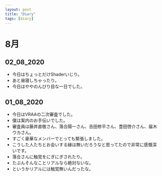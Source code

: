 ```yaml
---
layout: post
title: "Diary"
tags: [diary]
---
```


# 8月
## 02_08_2020
* 今日はちょっとだけShaderいじり。
* あと昼寝しちゃったり。
* 今日はややのんびり目な一日でした。

## 01_08_2020
* 今日はVRAAの二次審査でした。
* 僕は案内のお手伝いでした。
* 審査員は藤井直敬さん、落合陽一さん、吉田修平さん、豊田啓介さん、届木ウカさん。
* すごく豪華なメンバーでとっても緊張しました。
* こうした人たちとお会いする縁は無いだろうなと思ってたので非常に感慨深いです。
* 落合さんに触覚をにぎにぎされたり。
* たぶんそんなことリアルなら絶対ないな。
* というかリアルには触覚無いんだったな。
